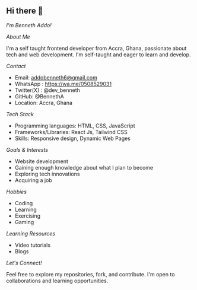## Hi there 👋

*I'm Benneth Addo!*

*About Me*

I'm a self taught frontend developer from Accra, Ghana, passionate about tech and web development. I'm self-taught and eager to learn and develop.

*Contact*

- Email: addobenneth6@gmail.com
- WhatsApp : https://wa.me/0508529031
- Twitter(X) : @dev_benneth
- GitHub: @BennethA
- Location: Accra, Ghana

*Tech Stack*

- Programming languages: HTML, CSS, JavaScript
- Frameworks/Libraries: React Js, Tailwind CSS
- Skills: Responsive design, Dynamic Web Pages

*Goals & Interests*

- Website development
- Gaining enough knowledge about what I plan to become
- Exploring tech innovations
- Acquiring a job

*Hobbies*

- Coding
- Learning
- Exercising 
- Gaming

*Learning Resources*

- Video tutorials
- Blogs

*Let's Connect!*

Feel free to explore my repositories, fork, and contribute. I'm open to collaborations and learning opportunities.

